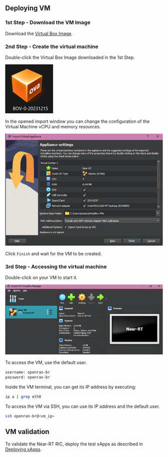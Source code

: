 ## Deploying VM

### 1st Step - Download the VM Image
Download the [Virtual Box Image](https://drive.google.com/file/d/17vVi04MbaEYw-WCJUPb4mZ3NbQ2I0bik/view?usp=sharing).

### 2nd Step - Create the virtual machine

Double-click the Virtual Box Image downloaded in the 1st Step.

![VM File](figs/vm_ova_file.png)

In the opened import window you can change the configuration of the Virtual Machine vCPU and memory resources.

![VM Import Screen](figs/vm_import_screen.png)

Click `Finish` and wait for the VM to be created.

### 3rd Step - Accessing the virtual machine

Double-click on your VM to start it.

![VM selection](figs/vm_select_screen.png)

To access the VM, use the default user.
``` bash
username: openran-br
password: openran-br
```

Inside the VM terminal, you can get its IP address by executing:
```bash
ip a | grep eth0
```

To access the VM via SSH, you can use its IP address and the default user.
```bash
ssh openran-br@<vm_ip>
```

## VM validation

To validate the Near-RT RIC, deploy the test xApps as described in [Deploying xApps](docs/xapp.md).
